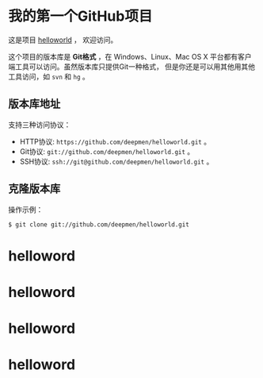 # 我的第一个GitHub项目

这是项目 [helloworld](https://github.com/deepmen/helloworld) ，
欢迎访问。

这个项目的版本库是 **Git格式** ，在 Windows、Linux、Mac OS X
平台都有客户端工具可以访问。虽然版本库只提供Git一种格式，
但是你还是可以用其他用其他工具访问，如 ``svn`` 和 ``hg`` 。

## 版本库地址

支持三种访问协议：

* HTTP协议: `https://github.com/deepmen/helloworld.git` 。
* Git协议: `git://github.com/deepmen/helloworld.git` 。
* SSH协议: `ssh://git@github.com/deepmen/helloworld.git` 。

## 克隆版本库

操作示例：

    $ git clone git://github.com/deepmen/helloworld.git
# helloword
# helloword
# helloword
# helloword
